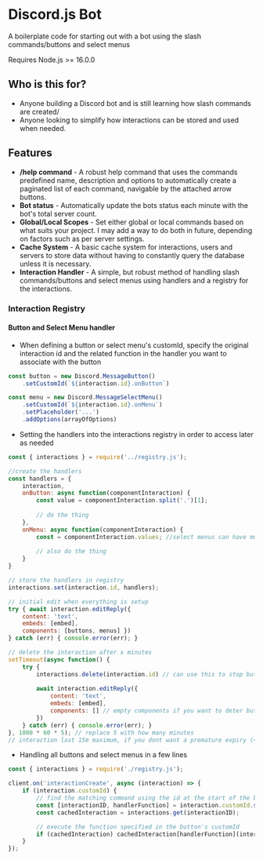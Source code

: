 # Discord.js Bot

A boilerplate code for starting out with a bot using the slash commands/buttons and select menus

Requires Node.js >= 16.0.0

## Who is this for?

* Anyone building a Discord bot and is still learning how slash commands are created/
* Anyone looking to simplify how interactions can be stored and used when needed.

## Features

* **/help command** - A robust help command that uses the commands predefined name, description and options to automatically create a paginated list of each command, navigable by the attached arrow buttons.
* **Bot status** - Automatically update the bots status each minute with the bot's total server count.
* **Global/Local Scopes** - Set either global or local commands based on what suits your project. I may add a way to do both in future, depending on factors such as per server settings.
* **Cache System** - A basic cache system for interactions, users and servers to store data without having to constantly query the database unless it is necessary.
* **Interaction Handler** - A simple, but robust method of handling slash commands/buttons and select menus using handlers and a registry for the interactions.

### Interaction Registry

#### Button and Select Menu handler

* When defining a button or select menu's customId, specify the original interaction id and the related function in the handler you want to associate with the button

```js
const button = new Discord.MessageButton()
    .setCustomId(`${interaction.id}.onButton`)

const menu = new Discord.MessageSelectMenu()
    .setCustomId(`${interaction.id}.onMenu`)
    .setPlaceholder('...')
    .addOptions(arrayOfOptions)
```

* Setting the handlers into the interactions registry in order to access later as needed

```js
const { interactions } = require('../registry.js');

//create the handlers
const handlers = {
    interaction,
    onButton: async function(componentInteraction) {
        const value = componentInteraction.split('.')[1];
        
        // do the thing
    },
    onMenu: async function(componentInteraction) {
        const = componentInteraction.values; //select menus can have multiple values
        
        // also do the thing
    }
}

// store the handlers in registry
interactions.set(interaction.id, handlers);

// initial edit when everything is setup
try { await interaction.editReply({
    content: 'text',
    embeds: [embed],
    components: [buttons, menus] })
} catch (err) { console.error(err); }

// delete the interaction after x minutes
setTimeout(async function() {
    try {
        interactions.delete(interaction.id) // can use this to stop buttons/menus being used wherever/whenever without having to ever edit the message
        
        await interaction.editReply({
            content: 'text',
            embeds: [embed],
            components: [] // empty components if you want to deter button presses on expired interactions
        })
    } catch (err) { console.error(err); }
}, 1000 * 60 * 5); // replace 5 with how many minutes
// interaction last 15m maximum, if you dont want a premature expiry (<15m) then delete this function entirely
```

* Handling all buttons and select menus in a few lines

```js
const { interactions } = require('./registry.js');

client.on('interactionCreate', async (interaction) => {
    if (interaction.customId) {
        // find the matching command using the id at the start of the button's customId
        const [interactionID, handlerFunction] = interaction.customId.split('.');
        const cachedInteraction = interactions.get(interactionID);

        // execute the function specified in the button's customId
        if (cachedInteraction) cachedInteraction[handlerFunction](interaction);
    }
});
```
